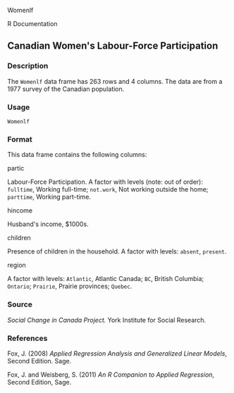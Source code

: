 Womenlf

R Documentation

## Canadian Women's Labour-Force Participation

### Description

The `Womenlf` data frame has 263 rows and 4 columns. The data are from a 1977
survey of the Canadian population.

### Usage

    
    Womenlf

### Format

This data frame contains the following columns:

partic

Labour-Force Participation. A factor with levels (note: out of order):
`fulltime`, Working full-time; `not.work`, Not working outside the home;
`parttime`, Working part-time.

hincome

Husband's income, $1000s.

children

Presence of children in the household. A factor with levels: `absent`,
`present`.

region

A factor with levels: `Atlantic`, Atlantic Canada; `BC`, British Columbia;
`Ontario`; `Prairie`, Prairie provinces; `Quebec`.

### Source

_Social Change in Canada Project._ York Institute for Social Research.

### References

Fox, J. (2008) _Applied Regression Analysis and Generalized Linear Models_,
Second Edition. Sage.

Fox, J. and Weisberg, S. (2011) _An R Companion to Applied Regression_, Second
Edition, Sage.

